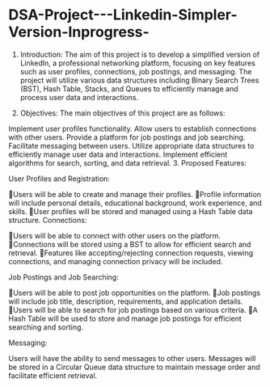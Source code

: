 # DSA-Project---Linkedin-Simpler-Version-Inprogress-
1. Introduction:
The aim of this project is to develop a simplified version of LinkedIn, a professional networking platform, focusing on key features such as user profiles, connections, job postings, and messaging. The project will utilize various data structures including Binary Search Trees (BST), Hash Table, Stacks, and Queues to efficiently manage and process user data and interactions.

2. Objectives:
The main objectives of this project are as follows:

Implement user profiles functionality.
Allow users to establish connections with other users.
Provide a platform for job postings and job searching.
Facilitate messaging between users.
Utilize appropriate data structures to efficiently manage user data and interactions.
Implement efficient algorithms for search, sorting, and data retrieval.
3. Proposed Features:

User Profiles and Registration:

Users will be able to create and manage their profiles.
Profile information will include personal details, educational background, work experience, and skills.
User profiles will be stored and managed using a Hash Table data structure.
Connections:

Users will be able to connect with other users on the platform.
Connections will be stored using a BST to allow for efficient search and retrieval.
Features like accepting/rejecting connection requests, viewing connections, and managing connection privacy will be included.

Job Postings and Job Searching:

Users will be able to post job opportunities on the platform.
Job postings will include job title, description, requirements, and application details.
Users will be able to search for job postings based on various criteria.
A Hash Table will be used to store and manage job postings for efficient searching and sorting.

Messaging:

Users will have the ability to send messages to other users.
Messages will be stored in a Circular Queue data structure to maintain message order and facilitate efficient retrieval.
